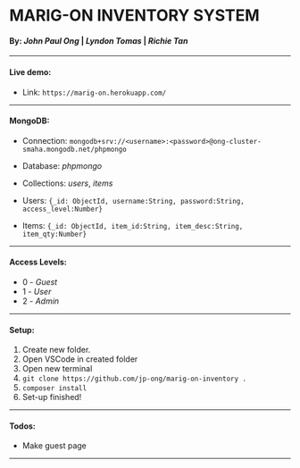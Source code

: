 # MARIG-ON INVENTORY SYSTEM

#### By: _John Paul Ong_ | _Lyndon Tomas_ | _Richie Tan_

---

#### Live demo:

- Link: `https://marig-on.herokuapp.com/`

---

#### MongoDB:

- Connection: `mongodb+srv://<username>:<password>@ong-cluster-smaha.mongodb.net/phpmongo`

- Database: _phpmongo_

- Collections: _users_, _items_

- Users: `{_id: ObjectId, username:String, password:String, access_level:Number}`

- Items: `{_id: ObjectId, item_id:String, item_desc:String, item_qty:Number}`

---

#### Access Levels:

- 0 - _Guest_
- 1 - _User_
- 2 - _Admin_

---

#### Setup:

1. Create new folder.
2. Open VSCode in created folder
3. Open new terminal
4. `git clone https://github.com/jp-ong/marig-on-inventory .`
5. `composer install`
6. Set-up finished!

---

#### Todos:

- Make guest page

---
